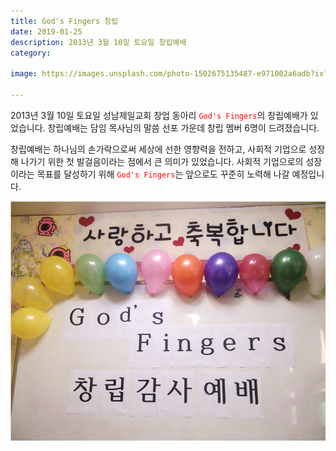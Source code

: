 ```yaml
---
title: God's Fingers 창립
date: 2019-01-25
description: 2013년 3월 10일 토요일 창립예배
category:

image: https://images.unsplash.com/photo-1502675135487-e971002a6adb?ixlib=rb-1.2.1&ixid=eyJhcHBfaWQiOjEyMDd9&auto=format&fit=crop&w=1534&q=80

---
```

2013년 3월 10일 토요일 성남제일교회 창업 동아리 <span style="color: red">`God's Fingers`</span>의 창립예배가 있었습니다. 창립예배는 담임 목사님의 말씀 선포 가운데 창립 멤버 6명이 드려졌습니다.

창립예배는 하나님의 손가락으로써 세상에 선한 영향력을 전하고, 사회적 기업으로 성장해 나가기 위한 첫 발걸음이라는 점에서 큰 의미가 있었습니다. 사회적 기업으로의 성장이라는 목표를 달성하기 위해 <span style="color: red">`God's Fingers`</span>는 앞으로도 꾸준히 노력해 나갈 예정입니다.

![God's Fingers 창립예배](/images/photos/2012-03-10-foundation.png)
